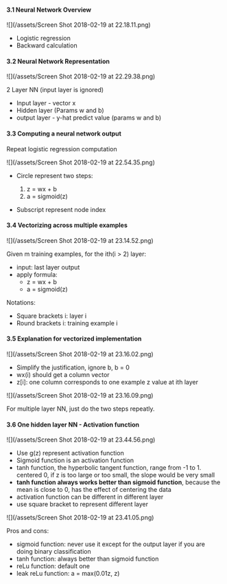 #### 3.1 Neural Network Overview
![](/assets/Screen Shot 2018-02-19 at 22.18.11.png)

- Logistic regression
- Backward calculation 

#### 3.2 Neural Network Representation 

![](/assets/Screen Shot 2018-02-19 at 22.29.38.png)

2 Layer NN (input layer is ignored)
- Input layer - vector x
- Hidden layer (Params w and b)
- output layer - y-hat predict value (params w and b)

#### 3.3 Computing a neural network output

Repeat logistic regression computation 

![](/assets/Screen Shot 2018-02-19 at 22.54.35.png)

- Circle represent two steps:
    1. z = wx + b
    2. a = sigmoid(z)

- Subscript represent node index

#### 3.4  Vectorizing across multiple examples
![](/assets/Screen Shot 2018-02-19 at 23.14.52.png)

Given m training examples, for the ith(i > 2) layer:
- input: last layer output 
- apply formula:
  - z = wx + b
  - a = sigmoid(z)

Notations:
- Square brackets i: layer i
- Round brackets i: training example i

#### 3.5 Explanation for vectorized implementation 
![](/assets/Screen Shot 2018-02-19 at 23.16.02.png)

- Simplify the justification, ignore b, b = 0
- wx(i) should get a column vector
- z[i]: one column corresponds to one example z value at ith layer

![](/assets/Screen Shot 2018-02-19 at 23.16.09.png)

For multiple layer NN, just do the two steps repeatly. 

#### 3.6 One hidden layer NN - Activation function 

![](/assets/Screen Shot 2018-02-19 at 23.44.56.png)

- Use g(z) represent activation function 
- Sigmoid function is an activation function
- tanh function, the hyperbolic tangent function, range from -1 to 1. centered 0, if z is too large or too small, the slope would be very small
- **tanh function always works better than sigmoid function**, because the mean is close to 0, has the effect of centering the data
- activation function can be different in different layer 
- use square bracket to represent different layer 

![](/assets/Screen Shot 2018-02-19 at 23.41.05.png)

Pros and cons:
- sigmoid function: never use it except for the output layer if you are doing binary classification 
- tanh function: always better than sigmoid function
- reLu function: default one
- leak reLu function: a = max(0.01z, z)


  




 


